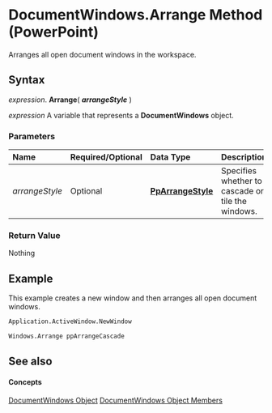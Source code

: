 
# DocumentWindows.Arrange Method (PowerPoint)

Arranges all open document windows in the workspace.


## Syntax

 _expression_. **Arrange**( **_arrangeStyle_** )

 _expression_ A variable that represents a **DocumentWindows** object.


### Parameters



|**Name**|**Required/Optional**|**Data Type**|**Description**|
|:-----|:-----|:-----|:-----|
| _arrangeStyle_|Optional|**[PpArrangeStyle](f93ac9f9-f707-336f-d59d-565322deb167.md)**|Specifies whether to cascade or tile the windows.|

### Return Value

Nothing


## Example

This example creates a new window and then arranges all open document windows.


```vb
Application.ActiveWindow.NewWindow

Windows.Arrange ppArrangeCascade
```


## See also


#### Concepts


[DocumentWindows Object](84ed4b8c-593a-8100-d4b8-158115c4e84d.md)
[DocumentWindows Object Members](89e0a640-ecfd-e493-c2db-344267ee2316.md)
